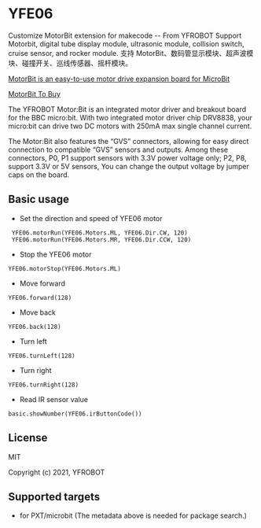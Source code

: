 # YFE06
Customize MotorBit extension for makecode -- From YFROBOT
Support Motorbit, digital tube display module, ultrasonic module, collision switch, cruise sensor, and rocker module. 支持 MotorBit、数码管显示模块、超声波模块、碰撞开关、巡线传感器、摇杆模块。

[MotorBit is an easy-to-use motor drive expansion board for MicroBit](http://www.yfrobot.com.cn/wiki/index.php?title=Motor:Bit)

[MotorBit To Buy](https://item.taobao.com/item.htm?id=620974170340)

The YFROBOT Motor:Bit is an integrated motor driver and breakout board for the BBC micro:bit. With two integrated motor driver chip DRV8838, your micro:bit can drive two DC motors with 250mA max single channel current.

The Motor:Bit also features the “GVS” connectors, allowing for easy direct connection to compatible “GVS” sensors and outputs. Among these connectors, P0, P1 support sensors with 3.3V power voltage only; P2, P8, support 3.3V or 5V sensors, You can change the output voltage by jumper caps on the board.

## Basic usage

* Set the direction and speed of YFE06 motor

```blocks
 YFE06.motorRun(YFE06.Motors.ML, YFE06.Dir.CW, 120)
 YFE06.motorRun(YFE06.Motors.MR, YFE06.Dir.CCW, 120)
```

* Stop the YFE06 motor 

```blocks
YFE06.motorStop(YFE06.Motors.ML)
```

* Move forward

```blocks
YFE06.forward(128)
```

* Move back

```blocks
YFE06.back(128)
```

* Turn left

```blocks
YFE06.turnLeft(128)
```

* Turn right

```blocks
YFE06.turnRight(128)
```

* Read IR sensor value

```blocks
basic.showNumber(YFE06.irButtonCode())
```


## License

MIT

Copyright (c) 2021, YFROBOT  


## Supported targets

* for PXT/microbit
  (The metadata above is needed for package search.)
